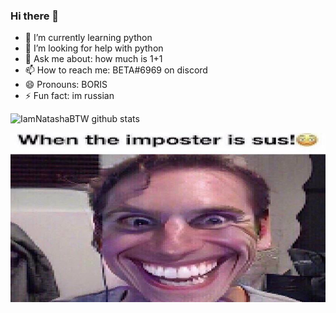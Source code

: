 ### Hi there 👋


- 🌱 I’m currently learning python
- 🤔 I’m looking for help with python
- 💬 Ask me about: how much is 1+1
- 📫 How to reach me: BETA#6969 on discord
- 😄 Pronouns: BORIS 
- ⚡ Fun fact: im russian


![IamNatashaBTW github stats](https://github-readme-stats.vercel.app/api?username=IamNatashaBTW&show_icons=true&theme=dark)



![coffee](https://raw.githubusercontent.com/sh0tx420/sh0tx420/main/image0-52.jpg)

